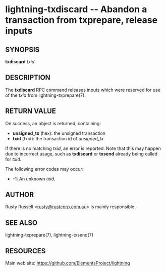 lightning-txdiscard -- Abandon a transaction from txprepare, release inputs
===========================================================================

SYNOPSIS
--------

**txdiscard** *txid*

DESCRIPTION
-----------

The **txdiscard** RPC command releases inputs which were reserved for
use of the *txid* from lightning-txprepare(7).

RETURN VALUE
------------

[comment]: # (GENERATE-FROM-SCHEMA-START)
On success, an object is returned, containing:

- **unsigned_tx** (hex): the unsigned transaction
- **txid** (txid): the transaction id of *unsigned_tx*

[comment]: # (GENERATE-FROM-SCHEMA-END)

If there is no matching *txid*, an error is reported. Note that this may
happen due to incorrect usage, such as **txdiscard** or **txsend**
already being called for *txid*.

The following error codes may occur:
- -1: An unknown *txid*.

AUTHOR
------

Rusty Russell <<rusty@rustcorp.com.au>> is mainly responsible.

SEE ALSO
--------

lightning-txprepare(7), lightning-txsend(7)

RESOURCES
---------

Main web site: <https://github.com/ElementsProject/lightning>

[comment]: # ( SHA256STAMP:79152df2e06a1da8e6da7693b967b5e0187fd0281418839048c7453acac1c839)
